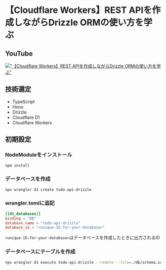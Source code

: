 # 【Cloudflare Workers】REST APIを作成しながらDrizzle ORMの使い方を学ぶ

## YouTube

[!["【Cloudflare Workers】REST APIを作成しながらDrizzle ORMの使い方を学ぶ"](https://i.ytimg.com/vi/kCwHEXqoPsE/maxresdefault.jpg)](https://youtu.be/kCwHEXqoPsE)

## 技術選定

- TypeScript
- Hono
- Drizzle
- Cloudflare D1
- Cloudflare Workers

## 初期設定

### NodeModuleをインストール

```bash
npm install
```

### データベースを作成

```bash
npx wrangler d1 create todo-api-drizzle
```

### wrangler.tomlに追記

```toml
[[d1_databases]]
binding = "DB"
database_name = "todo-api-drizzle"
database_id = "<unique-ID-for-your-database>"
```

`<unique-ID-for-your-database>`はデータベースを作成したときに出力されるID

### データベースにテーブルを作成

```bash
npx wrangler d1 execute todo-api-drizzle --remote --file=./db/schema.sql
```
